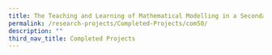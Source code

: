 ```yaml
---
title: The Teaching and Learning of Mathematical Modelling in a Secondary School
permalink: /research-projects/Completed-Projects/com50/
description: ""
third_nav_title: Completed Projects
---
```

